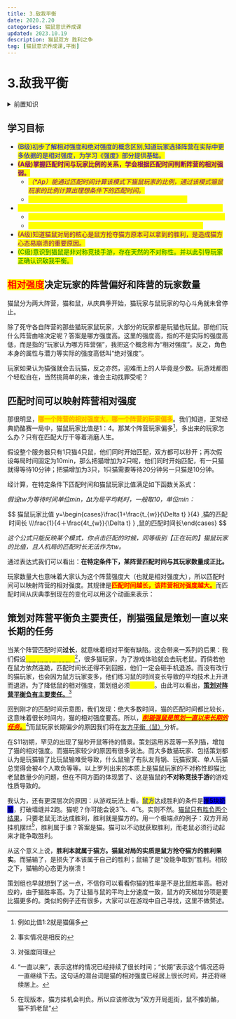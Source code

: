 ```yaml
---
title: 3.敌我平衡
date: 2020.2.20
categories: 猫鼠意识养成课
updated: 2023.10.19
description: 猫鼠双方 胜利之争
tag: [猫鼠意识养成课,平衡]
---
```


# 3.敌我平衡

<details>

<summary>前置知识</summary>

[1.差距](../part.i-current-abstract/1.gap.md)&#x20;

[2.胜与负](../part.i-current-abstract/2.win-and-lose.md)

</details>

## 学习目标



* <mark style="color:blue;">(B级)初步了解相对强度和绝对强度的概念区别,知道玩家选择阵营在实际中更多依据的是相对强度，为学习《强度》部分提供基础。</mark>
* <mark style="color:purple;">**(A级)掌握匹配时间与玩家比例的关系，学会根据匹配时间判断阵营的相对强弱。**</mark>
  * _<mark style="color:purple;">（\*Ap）能通过匹配时间计算该模式下猫鼠玩家的比例，通过该模式猫鼠玩家的比例计算出理想条件下的匹配时间。</mark>_
  * <mark style="color:yellow;">（S级）理解阵营平衡的最终目标是达成猫鼠玩家1:4的比例</mark>
* <mark style="color:yellow;">**(S级)知道策划组有责任通过调整强化相对强度较弱的一方来达到阵营平衡。**</mark>
  * <mark style="color:yellow;">基于阵营平衡的长期现状，理解</mark><mark style="color:yellow;">**“削猫强鼠”是策划一直以来长期的任务**</mark><mark style="color:yellow;">。</mark>
  * <mark style="color:yellow;">能运用该理论看待阵营平衡而不是简单的“加强老鼠能赚4份钱”。</mark>
* <mark style="color:purple;">(A级)知道猫鼠对局的核心是鼠方抢夺猫方原本可以拿到的胜利，是造成猫方心态易崩溃的重要原因。</mark>
* <mark style="color:green;">(C级)意识到猫鼠是非对称竞技手游，存在天然的不对称性。并以此引导玩家正确认识敌我平衡。</mark>

## <mark style="color:red;">相对强度</mark>决定玩家的阵营偏好和阵营的玩家数量

猫鼠分为两大阵营，猫和鼠，从庆典季开始，猫玩家与鼠玩家的勾心斗角就未曾停止。

除了死守各自阵营的那些猫玩家鼠玩家，大部分的玩家都是玩猫也玩鼠。那他们玩什么阵营由啥决定呢？答案是哪方强度高。这里的强度高，指的不是实际的强度高低，而是指的“玩家认为哪方阵营强”，我把这个概念称为“相对强度”。反之，角色本身的属性与潜力等实际的强度高低叫“绝对强度”。

玩家如果认为猫强就会去玩猫，反之亦然，迎难而上的人毕竟是少数。玩游戏都图个轻松自在，当然挑简单的来，谁会主动找罪受呢？

## 匹配时间可以映射阵营相对强度

&#x20;       那很明显，<mark style="color:orange;">**哪一个阵营的相对强度大，哪一个阵营的玩家偏多**</mark>。我们知道，正常经典奶酪赛一局中，猫鼠玩家比值是1：4。那某个阵营玩家偏多[^1]，多出来的玩家怎么办？只有在匹配大厅干等着消磨人生。

&#x20;       假设整个服务器只有1只猫4只鼠，他们同时开始匹配，双方都可以秒开；再次假设每局时间固定为10min，那么把猫增加为2只呢，他们同时开始匹配，有一只猫就得等待10分钟；把猫增加为3只，1只猫需要等待20分钟另一只猫是10分钟。

经计算，在特定条件下匹配时间和猫鼠玩家比值满足如下函数关系式：

_假设tw为等待时间单位min，∆t为局平均耗时，一般取10，单位min：_

$$
猫鼠玩家比值 y=\begin{cases}\frac{1+\frac{t_{w}}{\Delta t} }{4} ,猫的匹配时间长 \\\frac{1}{4＋\frac{4t_{w}}{\Delta t} } ,鼠的匹配时间长\end{cases}
$$

_这个公式只能反映某个模式，你点击匹配的时候，同等级别【正在玩的】猫鼠玩家的比值，且人机局的匹配时长无法作为tw。_

通过表达式我们可以看出：**在特定条件下，某阵营匹配时间与其玩家数量成正比。**

&#x20;       玩家数量大也意味着大家认为这个阵营强度大（也就是相对强度大），所以匹配时间可以映射阵营的相对强度。其规律是<mark style="color:red;">**匹配时间越长，该阵营相对强度越大。**</mark>而匹配时间从庆典季到现在的变化可以用这个动画来表示：

## 策划对阵营平衡负主要责任，削猫强鼠是策划一直以来长期的任务

&#x20;       当某个阵营匹配时间**过长**，就意味着相对平衡有缺陷。这会带来一系列的后果：我们假设[<mark style="color:yellow;">**猫的相对强度较低**</mark>](#user-content-fn-2)[^2]，很多猫玩家，为了游戏体验就会去玩老鼠。而倘若他在鼠方依然连跪，匹配时间长还得不到回报，他们一定会砸手机退游。而没有改行的猫玩家，也会因为鼠方玩家变多，他们练习鼠的时间变长导致的平均技术上升进而退游。为了降低鼠的相对强度，策划组必须<mark style="color:yellow;">**强猫削鼠**</mark>。由此可以看出，[**策划对阵营平衡负有主要责任。**](#user-content-fn-3)[^3]

&#x20;       回到刚才的匹配时间示意图，我们发现：绝大多数时间，猫的匹配时间都比较长，这意味着很长时间内，猫的相对强度要高。所以，[_<mark style="color:red;background-color:yellow;">**削猫强鼠是策划一直以来长期的任务。**</mark>_](#user-content-fn-4)[^4]而鼠玩家长期偏少的原因我们将在[友方平衡（鼠）](5.-you-fang-ping-heng-xia-shu.md)分析。

&#x20;       在S11初期，罕见的出现了猫秒开鼠等待的情景。策划运用苏蕊等一系列猫，增加了猫的相对强度。而猫玩家较少的原因有很多说法。而大多数猫玩家、包括策划都认为是玩猫输了比玩鼠输难受导致，什么鼠输了有队友背锅、玩猫寂寞、单人玩猫总觉得会被4个人欺负等等。以上罗列出来的本质上是猫鼠玩家的不对称性即猫比老鼠数量少的问题，但在不同方面的体现罢了、这是猫鼠的**不对称竞技手游**的游戏性质导致的。

&#x20;       我认为，还有更深层次的原因：从游戏玩法上看。<mark style="color:blue;">鼠方</mark>达成胜利的条件是<mark style="background-color:blue;">推5块奶酪</mark>，打破墙缝并2跑。猫呢？你可能会说3飞、4飞。实则不然。[猫鼠只有胜负两个结果](../part.i-current-abstract/2.win-and-lose.md#zhui-qiu-sheng-li-shi-mao-shu-wan-jia-de-ben-zhi-te-zheng)，只要老鼠无法达成胜利，胜利就是猫方的。用一个极端点的例子：双方开局挂机摆烂[^5]，胜利属于谁？答案是猫。猫可以不动就获取胜利，而老鼠必须行动起来才能争取胜利。

&#x20;       从这个意义上说，**胜利本就属于猫方。猫鼠对局的实质是鼠方抢夺猫方的胜利果实**。而猫输了，是损失了本该属于自己的胜利；鼠输了是“没能争取到”胜利。相较之下，猫输的心态更为崩溃！

&#x20;       策划组也早就想到了这一点，不信你可以看看你猫的胜率是不是比鼠胜率高。相对应的，由于猫胜率高。为了让猫与鼠的平均上分速度一致，鼠方的天梯加分项是要比猫更多的。类似的例子还有很多，大家可以在游戏中自己寻找，这里不做赘述。

[^1]: 例如比值1:2就是猫偏多

[^2]: 事实情况是相反的

[^3]: 对强度同理

[^4]: “一直以来”，表示这样的情况已经持续了很长时间；“长期”表示这个情况还将一直继续下去。这句话的潜台词是猫的相对强度已经居上很长时间，并还将继续居上。

[^5]: 在现版本，猫方挂机会判负。所以应该修改为”双方开局逛街，鼠不推奶酪，猫不抓老鼠“
